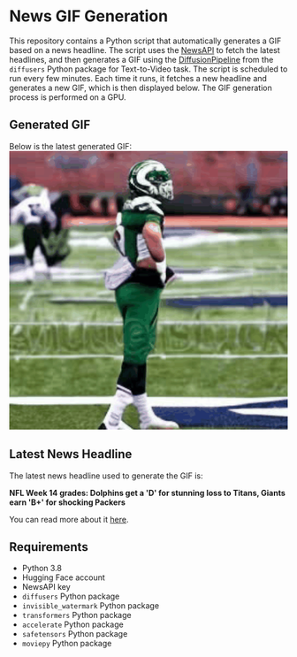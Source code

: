 # News GIF Generation
This repository contains a Python script that automatically generates a GIF based on a news headline. The script uses the [NewsAPI](https://newsapi.org/) to fetch the latest headlines, and then generates a GIF using the [DiffusionPipeline](https://github.com/huggingface/diffusers) from the `diffusers` Python package for Text-to-Video task.
The script is scheduled to run every few minutes. Each time it runs, it fetches a new headline and generates a new GIF, which is then displayed below. The GIF generation process is performed on a GPU.

## Generated GIF
Below is the latest generated GIF:
![Generated GIF](output.gif?raw=true&v=1702465555)

## Latest News Headline
The latest news headline used to generate the GIF is:

**NFL Week 14 grades: Dolphins get a 'D' for stunning loss to Titans, Giants earn 'B+' for shocking Packers**

You can read more about it [here](https://www.cbssports.com/nfl/news/nfl-week-14-grades-dolphins-get-a-d-for-stunning-loss-to-titans-giants-earn-b-for-shocking-packers/).

## Requirements
- Python 3.8
- Hugging Face account
- NewsAPI key
- `diffusers` Python package
- `invisible_watermark` Python package
- `transformers` Python package
- `accelerate` Python package
- `safetensors` Python package
- `moviepy` Python package

